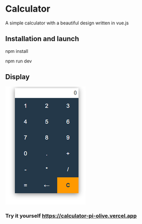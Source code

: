 ﻿# Calculator
A simple calculator with a beautiful design written in vue.js

## Installation and launch
npm install 
<br>

npm run dev
## Display
<img src="/public/demonstration.png">

### Try it yourself https://calculator-pi-olive.vercel.app

